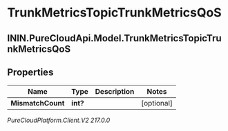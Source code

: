 # TrunkMetricsTopicTrunkMetricsQoS

## ININ.PureCloudApi.Model.TrunkMetricsTopicTrunkMetricsQoS

## Properties

|Name | Type | Description | Notes|
|------------ | ------------- | ------------- | -------------|
| **MismatchCount** | **int?** |  | [optional] |



_PureCloudPlatform.Client.V2 217.0.0_
